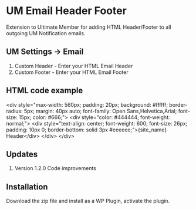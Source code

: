 # UM Email Header Footer
Extension to Ultimate Member for adding HTML Header/Footer to all outgoing UM Notification emails.

## UM Settings -> Email
1. Custom Header - Enter your HTML Email Header
2. Custom Footer - Enter your HTML Email Footer

## HTML code example

&lt;div style="max-width: 560px; padding: 20px; background: #ffffff; border-radius: 5px; margin: 40px auto; font-family: Open Sans,Helvetica,Arial; font-size: 15px; color: #666;"&gt;
&lt;div style="color: #444444; font-weight: normal;"&gt;
&lt;div style="text-align: center; font-weight: 600; font-size: 26px; padding: 10px 0; border-bottom: solid 3px #eeeeee;">{site_name} Header&lt;/div&gt;
&lt;/div&gt;
&lt;/div&gt;


## Updates
1. Version 1.2.0 Code improvements

## Installation
Download the zip file and install as a WP Plugin, activate the plugin.
